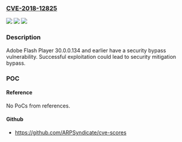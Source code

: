 ### [CVE-2018-12825](https://cve.mitre.org/cgi-bin/cvename.cgi?name=CVE-2018-12825)
![](https://img.shields.io/static/v1?label=Product&message=Adobe%20Flash%20Player%2030.0.0.134%20and%20earlier&color=blue)
![](https://img.shields.io/static/v1?label=Version&message=Adobe%20Flash%20Player%2030.0.0.134%20and%20earlier%20&color=brightgreen)
![](https://img.shields.io/static/v1?label=Vulnerability&message=security%20bypass&color=brightgreen)

### Description

Adobe Flash Player 30.0.0.134 and earlier have a security bypass vulnerability. Successful exploitation could lead to security mitigation bypass.

### POC

#### Reference
No PoCs from references.

#### Github
- https://github.com/ARPSyndicate/cve-scores

